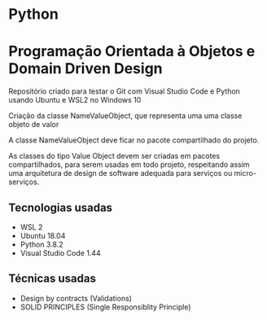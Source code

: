 # Python 
# Programação Orientada à Objetos e Domain Driven Design

Repositório criado para testar o Git com Visual Studio Code e Python usando Ubuntu e WSL2 no Windows 10

Criação da classe NameValueObject, que representa uma uma classe objeto de valor

A classe NameValueObject deve ficar no pacote compartilhado do projeto.

As classes do tipo Value Object devem ser criadas em pacotes compartilhados, para serem usadas em todo 
projeto, respeitando assim uma arquitetura de design de software adequada para serviços ou micro-serviços.

<h2><strong>Tecnologias usadas</strong></h2>

- WSL 2
- Ubuntu 18.04
- Python 3.8.2
- Visual Studio Code 1.44

<h2><strong>Técnicas usadas</strong></h2>

- Design by contracts (Validations)
- SOLID PRINCIPLES (Single Responsiblity Principle)